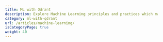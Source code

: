 ```yaml
---
title: ML with Qdrant
description: Explore Machine Learning principles and practices which make modern semantic similarity search possible. Apply Qdrant and vector search capabilities to your ML projects.
category: ml-with-qdrant
url: /articles/machine-learning/
isCategoryPage: true
weight: 40
---
```

